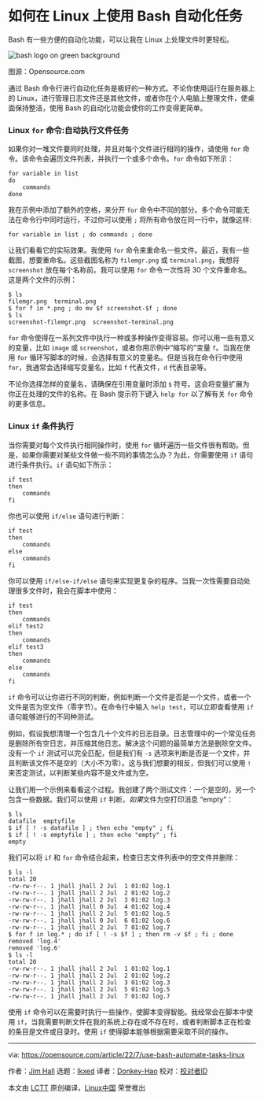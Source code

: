 [#]: subject: "How I use Bash to automate tasks on Linux"
[#]: via: "https://opensource.com/article/22/7/use-bash-automate-tasks-linux"
[#]: author: "Jim Hall https://opensource.com/users/jim-hall"
[#]: collector: "lkxed"
[#]: translator: "Donkey-Hao"
[#]: reviewer: " "
[#]: publisher: " "
[#]: url: " "

如何在 Linux 上使用 Bash 自动化任务
======
Bash 有一些方便的自动化功能，可以让我在 Linux 上处理文件时更轻松。

![bash logo on green background][1]

图源：Opensource.com

通过 Bash 命令行进行自动化任务是极好的一种方式。不论你使用运行在服务器上的 Linux，进行管理日志文件还是其他文件，或者你在个人电脑上整理文件，使桌面保持整洁，使用 Bash 的自动化功能会使你的工作变得更简单。

### Linux `for` 命令:自动执行文件任务

如果你对一堆文件要同时处理，并且对每个文件进行相同的操作，请使用 `for` 命令。该命令会遍历文件列表，并执行一个或多个命令。`for` 命令如下所示：

```
for variable in list
do
    commands
done
```

我在示例中添加了额外的空格，来分开 `for` 命令中不同的部分。多个命令可能无法在命令行中同时运行，不过你可以使用 `;` 将所有命令放在同一行中，就像这样:

```
for variable in list ; do commands ; done
```

让我们看看它的实际效果。我使用 `for` 命令来重命名一些文件。最近，我有一些截图，想要重命名。这些截图名称为 `filemgr.png` 或 `terminal.png`，我想将 `screenshot` 放在每个名称前。我可以使用 `for` 命令一次性将 30 个文件重命名。这是两个文件的示例：

```
$ ls
filemgr.png  terminal.png
$ for f in *.png ; do mv $f screenshot-$f ; done
$ ls
screenshot-filemgr.png  screenshot-terminal.png
```

`for` 命令使得在一系列文件中执行一种或多种操作变得容易。你可以用一些有意义的变量，比如 `image` 或 `screenshot`，或者你用示例中“缩写的”变量 `f`。当我在使用 `for` 循环写脚本的时候，会选择有意义的变量名。但是当我在命令行中使用 `for`，我通常会选择缩写变量名，比如 `f` 代表文件，`d` 代表目录等。

不论你选择怎样的变量名，请确保在引用变量时添加 `$` 符号。这会将变量扩展为你正在处理的文件的名称。在 Bash 提示符下键入 `help for` 以了解有关 `for` 命令的更多信息。

### Linux `if` 条件执行

当你需要对每个文件执行相同操作时，使用 `for` 循环遍历一些文件很有帮助。但是，如果你需要对某些文件做一些不同的事情怎么办？为此，你需要使用 `if` 语句进行条件执行。`if` 语句如下所示：

```
if test
then
    commands
fi
```

你也可以使用 `if/else` 语句进行判断：

```
if test
then
    commands
else
    commands
fi
```

你可以使用 `if/else-if/else` 语句来实现更复杂的程序。当我一次性需要自动处理很多文件时，我会在脚本中使用：

```
if test
then
    commands
elif test2
then
    commands
elif test3
then
    commands
else
    commands
fi
```

`if` 命令可以让你进行不同的判断，例如判断一个文件是否是一个文件，或者一个文件是否为空文件（零字节）。在命令行中输入 `help test`，可以立即查看使用 `if` 语句能够进行的不同种测试。

例如，假设我想清理一个包含几十个文件的日志目录。日志管理中的一个常见任务是删除所有空日志，并压缩其他日志。解决这个问题的最简单方法是删除空文件。没有一个 `if` 测试可以完全匹配，但是我们有 `-s` 选项来判断是否是一个文件，并且判断该文件不是空的（大小不为零）。这与我们想要的相反，但我们可以使用 `!` 来否定测试，以判断某些内容不是文件或为空。

让我们用一个示例来看看这个过程。我创建了两个测试文件：一个是空的，另一个包含一些数据。我们可以使用 `if` 判断，*如果*文件为空打印消息 “empty”：

```
$ ls
datafile  emptyfile
$ if [ ! -s datafile ] ; then echo "empty" ; fi
$ if [ ! -s emptyfile ] ; then echo "empty" ; fi
empty
```

我们可以将 `if` 和 `for` 命令结合起来，检查日志文件列表中的空文件并删除：

```
$ ls -l
total 20
-rw-rw-r--. 1 jhall jhall 2 Jul  1 01:02 log.1
-rw-rw-r--. 1 jhall jhall 2 Jul  2 01:02 log.2
-rw-rw-r--. 1 jhall jhall 2 Jul  3 01:02 log.3
-rw-rw-r--. 1 jhall jhall 0 Jul  4 01:02 log.4
-rw-rw-r--. 1 jhall jhall 2 Jul  5 01:02 log.5
-rw-rw-r--. 1 jhall jhall 0 Jul  6 01:02 log.6
-rw-rw-r--. 1 jhall jhall 2 Jul  7 01:02 log.7
$ for f in log.* ; do if [ ! -s $f ] ; then rm -v $f ; fi ; done
removed 'log.4'
removed 'log.6'
$ ls -l
total 20
-rw-rw-r--. 1 jhall jhall 2 Jul  1 01:02 log.1
-rw-rw-r--. 1 jhall jhall 2 Jul  2 01:02 log.2
-rw-rw-r--. 1 jhall jhall 2 Jul  3 01:02 log.3
-rw-rw-r--. 1 jhall jhall 2 Jul  5 01:02 log.5
-rw-rw-r--. 1 jhall jhall 2 Jul  7 01:02 log.7
```

使用 `if` 命令可以在需要时执行一些操作，使脚本变得智能。我经常会在脚本中使用 `if`，当我需要判断文件在我的系统上存在或不存在时，或者判断脚本正在检查的条目是文件或目录时。使用 `if` 使得脚本能够根据需要采取不同的操作。

--------------------------------------------------------------------------------

via: https://opensource.com/article/22/7/use-bash-automate-tasks-linux

作者：[Jim Hall][a]
选题：[lkxed][b]
译者：[Donkey-Hao](https://github.com/Donkey-Hao)
校对：[校对者ID](https://github.com/校对者ID)

本文由 [LCTT](https://github.com/LCTT/TranslateProject) 原创编译，[Linux中国](https://linux.cn/) 荣誉推出

[a]: https://opensource.com/users/jim-hall
[b]: https://github.com/lkxed
[1]: https://opensource.com/sites/default/files/lead-images/bash_command_line.png
